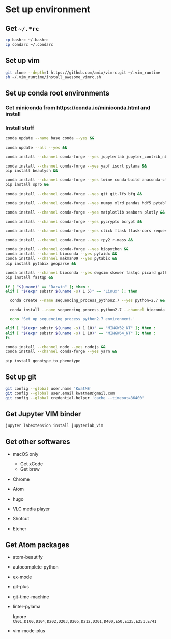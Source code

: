 # Set up environment

## Get `~/.*rc`

```sh
cp bashrc ~/.bashrc
cp condarc ~/.condarc
```

## Set up vim

```sh
git clone --depth=1 https://github.com/amix/vimrc.git ~/.vim_runtime
sh ~/.vim_runtime/install_awesome_vimrc.sh
```

## Set up conda root environments

### Get miniconda from <https://conda.io/miniconda.html> and install

### Install stuff

```sh
conda update --name base conda --yes &&

conda update --all --yes &&

conda install --channel conda-forge --yes jupyterlab jupyter_contrib_nbextensions nb_conda &&

conda install --channel conda-forge --yes yapf isort pylama &&
pip install beautysh &&

conda install --channel conda-forge --yes twine conda-build anaconda-client pyinstaller &&
pip install spro &&

conda install --channel conda-forge --yes git git-lfs bfg &&

conda install --channel conda-forge --yes numpy xlrd pandas hdf5 pytables scikit-learn scipy statsmodels &&

conda install --channel conda-forge --yes matplotlib seaborn plotly &&

conda install --channel conda-forge --yes pycrypto bcrypt &&

conda install --channel conda-forge --yes click flask flask-cors requests &&

conda install --channel conda-forge --yes rpy2 r-mass &&

conda install --channel conda-forge --yes biopython &&
conda install --channel bioconda --yes pyfaidx &&
conda install --channel makman09 --yes pytabix &&
pip install pytabix geoparse &&

conda install --channel bioconda --yes dwgsim skewer fastqc picard gatk4 seqtk htslib samtools bwa hisat2 kallisto freebayes bcftools snpeff &&
pip install fastqp &&

if [ "$(uname)" == "Darwin" ]; then :
elif [ "$(expr substr $(uname -s) 1 5)" == "Linux" ]; then

  conda create --name sequencing_process_python2.7 --yes python=2.7 &&

  conda install --name sequencing_process_python2.7 --channel bioconda --yes strelka manta &&  # canvas

  echo 'Set up sequencing_process_python2.7 environment.'

elif [ "$(expr substr $(uname -s) 1 10)" == "MINGW32_NT" ]; then :
elif [ "$(expr substr $(uname -s) 1 10)" == "MINGW64_NT" ]; then :
fi

conda install --channel node --yes nodejs &&
conda install --channel conda-forge --yes yarn &&

pip install genotype_to_phenotype
```

## Set up git

```sh
git config --global user.name 'KwatME'
git config --global user.email kwatme8@gmail.com
git config --global credential.helper 'cache --timeout=86400'
```

## Get Jupyter VIM binder

```sh
jupyter labextension install jupyterlab_vim
```

## Get other softwares

-   macOS only

    -   Get xCode
    -   Get brew

-   Chrome

-   Atom

-   hugo

-   VLC media player

-   Shotcut

-   Etcher

## Get Atom packages

-   atom-beautify
-   autocomplete-python
-   ex-mode
-   git-plus
-   git-time-machine
-   linter-pylama

    Ignore `C901,D100,D104,D202,D203,D205,D212,D301,D400,E50,E125,E251,E741`

-   vim-mode-plus

